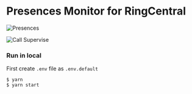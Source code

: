# Presences Monitor for RingCentral

![Presences](https://user-images.githubusercontent.com/7036536/60855310-c266e380-a235-11e9-8149-018ee2bc3ab3.png)

![Call Supervise](https://user-images.githubusercontent.com/7036536/59861033-a3053500-93b2-11e9-9208-7397e6f8aaa2.png)

### Run in local

First create `.env` file as `.env.default`

```
$ yarn
$ yarn start
```
